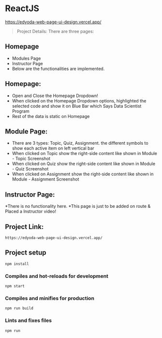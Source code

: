 # ReactJS
https://edyoda-web-page-ui-design.vercel.app/

> Project Details: There are three pages:

## Homepage
* Modules Page
* Instructor Page
* Below are the functionalities are implemented.

## Homepage:

* Open and Close the Homepage Dropdown!
* When clicked on the Homepage Dropdown options, highlighted the selected code and show it on Blue Bar which Says Data Scientist Program
* Rest of the data is static on Homepage

## Module Page:

* There are 3 types: Topic, Quiz, Assignment. the different symbols to show each active item on left vertical bar
* When clicked on Topic show the right-side content like shown in Module - Topic Screenshot
* When clicked on Quiz show the right-side content like shown in Module - Quiz Screenshot
* When clicked on Assignment show the right-side content like shown in Module - Assignment Screenshot

## Instructor Page: 
*There is no functionality here. 
*This page is just to be added on route & Placed a Instructor video!

## Project Link:
```
https://edyoda-web-page-ui-design.vercel.app/
```

## Project setup
```
npm install
```

### Compiles and hot-reloads for development
```
npm start
```

### Compiles and minifies for production
```
npm run build
```

### Lints and fixes files
```
npm run
```
